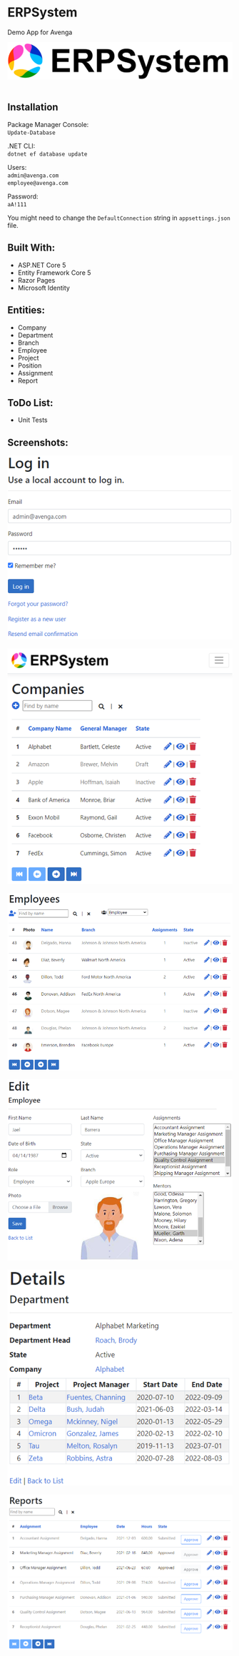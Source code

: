 ﻿ERPSystem<br />
=========
Demo App for Avenga<br />

![ERPSystem](wwwroot/images/avenga-erp-logo.png)<br /><br />

Installation<br />
----------------------

Package Manager Console:<br />
`Update-Database`<br />

.NET CLI:<br />
`dotnet ef database update`<br />

Users:<br />
`admin@avenga.com`<br />
`employee@avenga.com`<br />

Password:<br />
`aA!111`<br />

You might need to change the `DefaultConnection` string in `appsettings.json` file.<br />

Built With:<br />
--------------------
- ASP.NET Core 5
- Entity Framework Core 5
- Razor Pages
- Microsoft Identity

Entities:<br />
--------------------
- Company
- Department
- Branch
- Employee
- Project
- Position
- Assignment
- Report

ToDo List:<br />
----------
- Unit Tests

Screenshots:<br />
-----------
![IdentityLogin](ERPSystem/Screenshots/IdentityLogin.png)<br /><br />
![CompanyIndex](ERPSystem/Screenshots/CompanyIndex.png)<br /><br />
![EmployeeIndex](ERPSystem/Screenshots/EmployeeIndex.png)<br /><br />
![EmployeeEdit](ERPSystem/Screenshots/EmployeeEdit.png)<br /><br />
![DepartmentDetails](ERPSystem/Screenshots/DepartmentDetails.png)<br /><br />
![ReportIndex](ERPSystem/Screenshots/ReportIndex.png)<br /><br />
